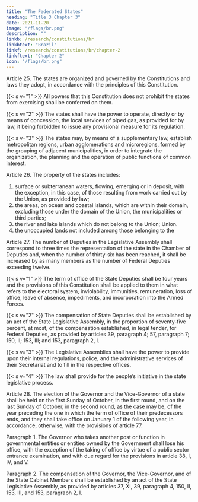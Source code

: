 ```yaml
---
title: "The Federated States"
heading: "Title 3 Chapter 3"
date: 2021-11-20
image: "/flags/br.png"
description: ""
linkb: /research/constitutions/br
linkbtext: "Brazil"
linkf: /research/constitutions/br/chapter-2
linkftext: "Chapter 2"
icon: "/flags/br.png"
---
```



Article 25. The states are organized and governed by the Constitutions and laws they adopt, in accordance with the principles of this Constitution.

{{< s v="1" >}} All powers that this Constitution does not prohibit the states from exercising shall be conferred on them.

{{< s v="2" >}} The states shall have the power to operate, directly or by means of concession, the local services of piped gas, as provided for by law, it being forbidden to issue any provisional measure for its regulation.

{{< s v="3" >}} The states may, by means of a supplementary law, establish metropolitan regions, urban agglomerations and microregions, formed by the grouping of adjacent municipalities, in order to integrate the organization, the planning and the operation of public functions of common interest.

Article 26. The property of the states includes:

1. surface or subterranean waters, flowing, emerging or in deposit, with the
exception, in this case, of those resulting from work carried out by the Union, as
provided by law;
2.  the areas, on ocean and coastal islands, which are within their domain,
excluding those under the domain of the Union, the municipalities or third parties;
3.   the river and lake islands which do not belong to the Union;
Union.
4. the unoccupied lands not included among those belonging to the

Article 27.  The number of Deputies in the Legislative Assembly shall correspond to three times the representation of the state in the Chamber of Deputies and, when the number of thirty-six has been reached, it shall be increased by as many members as the number of Federal Deputies exceeding twelve.

{{< s v="1" >}}  The term of office of the State Deputies shall be four years and the
provisions of this Constitution shall be applied to them in what refers to the electoral
system, inviolability, immunities, remuneration, loss of office, leave of absence,
impediments, and incorporation into the Armed Forces.

{{< s v="2" >}} The compensation of State Deputies shall be established by an act of the State Legislative Assembly, in the proportion of seventy-five percent, at most, of the compensation established, in legal tender, for Federal Deputies, as provided by articles 39, paragraph 4; 57, paragraph 7; 150, II; 153, III; and 153, paragraph 2, I. 

{{< s v="3" >}}  The Legislative Assemblies shall have the power to provide upon their internal regulations, police, and the administrative services of their Secretariat and to fill in the respective offices.

{{< s v="4" >}} The law shall provide for the people’s initiative in the state legislative process.

Article 28.  The election of the Governor and the Vice-Governor of a state<!-- , for a term of office of four years, --> shall be held on the first Sunday of October, in the first round, and on the last Sunday of October, in the second round, as the case may be, of the year preceding the one in which the term of office of their predecessors ends, and they shall take office on January 1 of the following year, in accordance, otherwise, with the provisions of article 77.

Paragraph 1. The Governor who takes another post or function in governmental entities or entities owned by the Government shall lose his office, with the exception of the taking of office by virtue of a public sector entrance examination, and with due regard for the provisions in article 38, I, IV, and V.

Paragraph 2. The compensation of the Governor, the Vice-Governor, and of the State Cabinet Members shall be established by an act of the State Legislative Assembly, as provided by articles 37, XI, 39, paragraph 4, 150, II, 153, III, and 153, paragraph 2, I.
